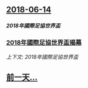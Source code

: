 ## [2018-06-14](/news/2018/06/14/index.md)

##### 2018年國際足協世界盃
### [2018年國際足協世界盃揭幕 ](/news/2018/06/14/2018年國際足協世界盃揭幕.md)
_上下文: 2018年國際足協世界盃_

## [前一天...](/news/2018/06/13/index.md)

